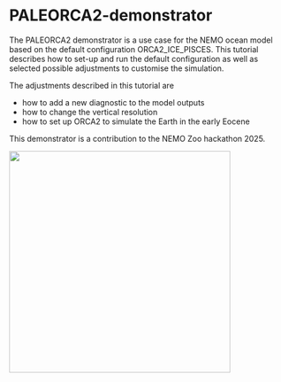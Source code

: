 # PALEORCA2-demonstrator

The PALEORCA2 demonstrator is a use case for the NEMO ocean model based on the default configuration ORCA2_ICE_PISCES. This tutorial describes how to set-up and run the default configuration as well as selected possible adjustments to customise the simulation. 

The adjustments described in this tutorial are
* how to add a new diagnostic to the model outputs
* how to change the vertical resolution
* how to set up ORCA2 to simulate the Earth in the early Eocene

This demonstrator is a contribution to the NEMO Zoo hackathon 2025. 

<img src="https://www.nemo-ocean.eu/wp-content/uploads/graphics.004-1024x576.jpeg" align="center" width="400"> 


